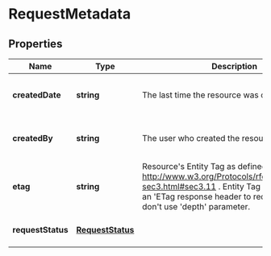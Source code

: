 # RequestMetadata

## Properties
| Name | Type | Description | Notes |
| ------------ | ------------- | ------------- | ------------- |
| **createdDate** | **string** | The last time the resource was created | [optional] [readonly] [default to undefined] |
| **createdBy** | **string** | The user who created the resource. | [optional] [readonly] [default to undefined] |
| **etag** | **string** | Resource\'s Entity Tag as defined in http://www.w3.org/Protocols/rfc2616/rfc2616-sec3.html#sec3.11 . Entity Tag is also added as an \'ETag response header to requests which don\'t use \'depth\' parameter.  | [optional] [readonly] [default to undefined] |
| **requestStatus** | [**RequestStatus**](RequestStatus.md) |  | [optional] [default to undefined] |


